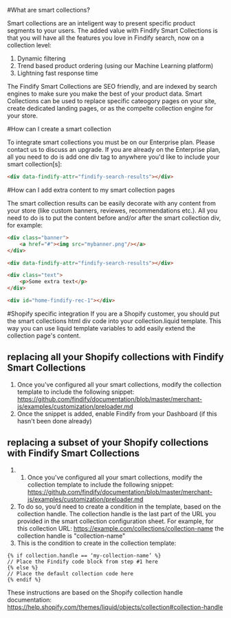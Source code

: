 #What are smart collections?

Smart collections are an inteligent way to present specific product segments to your users. 
The added value with Findify Smart Collections is that you will have all the features you love in Findify search, now on a collection level:

1. Dynamic filtering
2. Trend based product ordering (using our Machine Learning platform)
3. Lightning fast response time

The Findify Smart Collections are SEO friendly, and are indexed by search engines to make sure you make the best of your product data. 
Smart Collections can be used to replace specific cateogory pages on your site, create dedicated landing pages, or as the compelte collection engine for your store.

#How can I create a smart collection

To integrate smart collections you must be on our Enterprise plan. Please contact us to discuss an upgrade. 
If you are already on the Enterprise plan, all you need to do is add one div tag to anywhere you'd like to include your smart collection[s]:

```html
<div data-findify-attr="findify-search-results"></div>
```

#How can I add extra content to my smart collection pages

The smart collection results can be easily decorate with any content from your store (like custom banners, reviewes, recommendations etc.). 
All you need to do is to put the content before and/or after the smart collection div, for example:

```html
<div class="banner"> 
    <a href="#"><img src="mybanner.png"/></a>
</div>

<div data-findify-attr="findify-search-results"></div>

<div class="text">
    <p>Some extra text</p>
</div>

<div id="home-findify-rec-1"></div>
```

#Shopify specific integration
If you are a Shopify customer, you should put the smart collections html div code into your collection.liquid template.
This way you can use liquid template variables to add easily extend the collection page's content.

## replacing all your Shopify collections with Findify Smart Collections
1. Once you've configured all your smart collections, modify the collection template to include the following snippet: https://github.com/findify/documentation/blob/master/merchant-js/examples/customization/preloader.md
2. Once the snippet is added, enable Findify from your Dashboard (if this hasn't been done already)

## replacing a subset of your Shopify collections with Findify Smart Collections
1. 1. Once you've configured all your smart collections, modify the collection template to include the following snippet: https://github.com/findify/documentation/blob/master/merchant-js/examples/customization/preloader.md
2. To do so, you’d need to create a condition in the template, based on the collection handle. The collection handle is the last part of the URL you provided in the smart collection configuration sheet. For example, for this collection URL: https://example.com/collections/collection-name the collection handle is "collection-name"
3. This is the condition to create in the collection template:
```
{% if collection.handle == ‘my-collection-name’ %}
// Place the Findify code block from step #1 here
{% else %}
// Place the default collection code here
{% endif %}
```
These instructions are based on the Shopify collection handle documentation: https://help.shopify.com/themes/liquid/objects/collection#collection-handle
